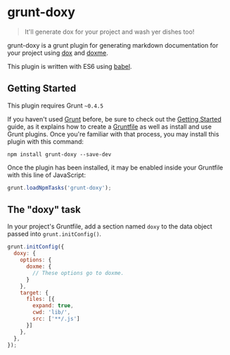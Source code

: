# grunt-doxy

> It'll generate dox for your project and wash yer dishes too!

grunt-doxy is a grunt plugin for generating markdown documentation for your
project using [dox](https://github.com/tj/dox) and
[doxme](https://github.com/tmcw/doxme).

This plugin is written with ES6 using [babel](http://babeljs.io/).

## Getting Started
This plugin requires Grunt `~0.4.5`

If you haven't used [Grunt](http://gruntjs.com/) before, be sure to check out
the [Getting Started](http://gruntjs.com/getting-started) guide, as it explains
how to create a [Gruntfile](http://gruntjs.com/sample-gruntfile) as well as
install and use Grunt plugins. Once you're familiar with that process, you may
install this plugin with this command:

```shell
npm install grunt-doxy --save-dev
```

Once the plugin has been installed, it may be enabled inside your Gruntfile with
this line of JavaScript:

```js
grunt.loadNpmTasks('grunt-doxy');
```

## The "doxy" task

In your project's Gruntfile, add a section named `doxy` to the data object
passed into `grunt.initConfig()`.

```js
grunt.initConfig({
  doxy: {
    options: {
      doxme: {
        // These options go to doxme.
      }
    },
    target: {
      files: [{
        expand: true,
        cwd: 'lib/',
        src: ['**/.js']
      }]
    },
  },
});
```
